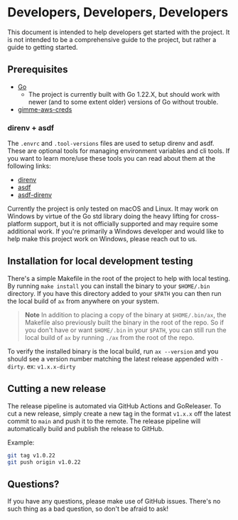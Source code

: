 # Developers, Developers, Developers

This document is intended to help developers get started with the project. It is not intended to be a comprehensive guide to the project, but rather a guide to getting started.

## Prerequisites

- [Go](https://golang.org/doc/install) 
  - The project is currently built with Go 1.22.X, but should work with newer (and to some extent older) versions of Go without trouble.
- [gimme-aws-creds](https://github.com/Nike-Inc/gimme-aws-creds)

### direnv + asdf

The `.envrc` and `.tool-versions` files are used to setup direnv and asdf. These are optional tools for managing environment variables and cli tools. If you want to learn more/use these tools you can read about them at the following links:

- [direnv](https://direnv.net/)
- [asdf](https://asdf-vm.com/)
- [asdf-direnv](https://github.com/asdf-community/asdf-direnv)

Currently the project is only tested on macOS and Linux. It may work on Windows by virtue of the Go std library doing the heavy lifting for cross-platform support, but it is not officially supported and may require some additional work. If you're primarily a Windows developer and would like to help make this project work on Windows, please reach out to us.

## Installation for local development testing

There's a simple Makefile in the root of the project to help with local testing. By running `make install` you can install the binary to your `$HOME/.bin` directory. If you have this directory added to your `$PATH` you can then run the local build of `ax` from anywhere on your system.

> **Note** In addition to placing a copy of the binary at `$HOME/.bin/ax`, the Makefile also previously built the binary in the root of the repo. So if you don't have or want `$HOME/.bin` in your `$PATH`, you can still run the local build of `ax` by running `./ax` from the root of the repo.

To verify the installed binary is the local build, run `ax --version` and you should see a version number matching the latest release appended with `-dirty`. ex: `v1.x.x-dirty`

## Cutting a new release

The release pipeline is automated via GitHub Actions and GoReleaser. To cut a new release, simply create a new tag in the format `v1.x.x` off the latest commit to `main` and push it to the remote. The release pipeline will automatically build and publish the release to GitHub.

Example:

```bash
git tag v1.0.22
git push origin v1.0.22
```

## Questions?

If you have any questions, please make use of GitHub issues. There's no such thing as a bad question, so don't be afraid to ask!
